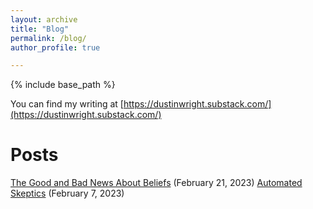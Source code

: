 ```yaml
---
layout: archive
title: "Blog"
permalink: /blog/
author_profile: true

---
```


{% include base_path %}

You can find my writing at [https://dustinwright.substack.com/](https://dustinwright.substack.com/)

Posts
=========
[The Good and Bad News About Beliefs](https://dustinwright.substack.com/p/the-good-and-bad-news-about-beliefs) (February 21, 2023)
[Automated Skeptics](https://dustinwright.substack.com/p/automated-skeptics) (February 7, 2023)
